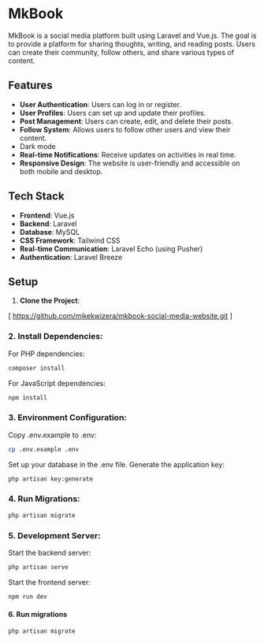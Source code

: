 # MkBook

MkBook is a social media platform built using Laravel and Vue.js. The goal is to provide a platform for sharing thoughts, writing, and reading posts. Users can create their community, follow others, and share various types of content.

## Features
- **User Authentication**: Users can log in or register.
- **User Profiles**: Users can set up and update their profiles.
- **Post Management**: Users can create, edit, and delete their posts.
- **Follow System**: Allows users to follow other users and view their content.
-   Dark mode
- **Real-time Notifications**: Receive updates on activities in real time.
- **Responsive Design**: The website is user-friendly and accessible on both mobile and desktop.

## Tech Stack

- **Frontend**: Vue.js
- **Backend**: Laravel
- **Database**: MySQL
- **CSS Framework**: Tailwind CSS
- **Real-time Communication**: Laravel Echo (using Pusher)
- **Authentication**: Laravel Breeze

## Setup

1. **Clone the Project**:
   
  [ https://github.com/mikekwizera/mkbook-social-media-website.git ]
  

### 2.  Install Dependencies:

For PHP dependencies:
```bash
composer install
```
For JavaScript dependencies:
```bash
npm install
```
### 3.  Environment Configuration:

Copy .env.example to .env:
```bash
cp .env.example .env
```
Set up your database in the .env file.
Generate the application key:
```bash
php artisan key:generate
```

### 4.  Run Migrations:

```bash
php artisan migrate
```

### 5.   Development Server:

Start the backend server:
```bash
php artisan serve
```

Start the frontend server:
```bash
npm run dev
```

#### 6. Run migrations

```bash
php artisan migrate
```
